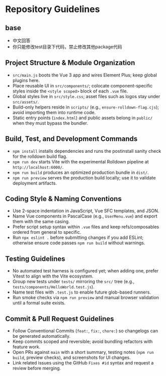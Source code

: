 # Repository Guidelines

## base
- 中文回答
- 你只能修改test目录下代码，禁止修改其他package代码

## Project Structure & Module Organization
- `src/main.js` boots the Vue 3 app and wires Element Plus; keep global plugins here.
- Place reusable UI in `src/components/`; colocate component-specific styles inside the `<style scoped>` block of each `.vue` file.
- Global styles live in `src/style.css`; asset files such as logos stay under `src/assets/`.
- Build-only helpers reside in `scripts/` (e.g., `ensure-rolldown-flag.cjs`); avoid importing them into runtime code.
- Static entry points (`index.html`) and public assets belong in `public/` when they must bypass the bundler.

## Build, Test, and Development Commands
- `npm install` installs dependencies and runs the postinstall sanity check for the rolldown build flag.
- `npm run dev` starts Vite with the experimental Rolldown pipeline at `http://localhost:6000/`.
- `npm run build` produces an optimized production bundle in `dist/`.
- `npm run preview` serves the production build locally; use it to validate deployment artifacts.

## Coding Style & Naming Conventions
- Use 2-space indentation in JavaScript, Vue SFC templates, and JSON.
- Name Vue components in PascalCase (e.g., `UserMenu.vue`) and export them with the same casing.
- Prefer script setup syntax within `.vue` files and keep refs/composables ordered from general to specific.
- Run `npx eslint .` before submitting changes if you add ESLint; otherwise ensure code passes `npm run build` without warnings.

## Testing Guidelines
- No automated test harness is configured yet; when adding one, prefer Vitest to align with the Vite ecosystem.
- Group new tests under `tests/` mirroring the `src/` tree (e.g., `tests/components/HelloWorld.test.js`).
- Name test files with `.test.js` to enable future glob-based runners.
- Run smoke checks via `npm run preview` and manual browser validation until a formal suite exists.

## Commit & Pull Request Guidelines
- Follow Conventional Commits (`feat:`, `fix:`, `chore:`) so changelogs can be generated automatically.
- Keep commits scoped and reversible; avoid bundling refactors with feature work.
- Open PRs against `main` with a short summary, testing notes (`npm run build`, preview checks), and screenshots for UI changes.
- Link related issues using the GitHub `Fixes #id` syntax and request a review before merging.
